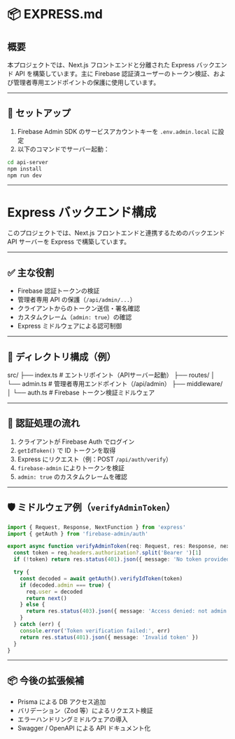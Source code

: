 # 📦 EXPRESS.md

## 概要

本プロジェクトでは、Next.js フロントエンドと分離された Express バックエンド API を構築しています。主に Firebase 認証済ユーザーのトークン検証、および管理者専用エンドポイントの保護に使用しています。

---

## 🔧 セットアップ

1. Firebase Admin SDK のサービスアカウントキーを `.env.admin.local` に設定
2. 以下のコマンドでサーバー起動：

```bash
cd api-server
npm install
npm run dev
```

---

# Express バックエンド構成

このプロジェクトでは、Next.js フロントエンドと連携するためのバックエンド API サーバーを Express で構築しています。

---

## ✅ 主な役割

- Firebase 認証トークンの検証
- 管理者専用 API の保護（`/api/admin/...`）
- クライアントからのトークン送信・署名確認
- カスタムクレーム（`admin: true`）の確認
- Express ミドルウェアによる認可制御

---

## 🔧 ディレクトリ構成（例）

src/
├── index.ts # エントリポイント（APIサーバー起動）
├── routes/
│ └── admin.ts # 管理者専用エンドポイント（/api/admin）
├── middleware/
│ └── auth.ts # Firebase トークン検証ミドルウェア


---

## 🧩 認証処理の流れ

1. クライアントが Firebase Auth でログイン
2. `getIdToken()` で ID トークンを取得
3. Express にリクエスト（例：POST `/api/auth/verify`）
4. `firebase-admin` によりトークンを検証
5. `admin: true` のカスタムクレームを確認

---

## 🛡️ ミドルウェア例（`verifyAdminToken`）

```ts
import { Request, Response, NextFunction } from 'express'
import { getAuth } from 'firebase-admin/auth'

export async function verifyAdminToken(req: Request, res: Response, next: NextFunction) {
  const token = req.headers.authorization?.split('Bearer ')[1]
  if (!token) return res.status(401).json({ message: 'No token provided' })

  try {
    const decoded = await getAuth().verifyIdToken(token)
    if (decoded.admin === true) {
      req.user = decoded
      return next()
    } else {
      return res.status(403).json({ message: 'Access denied: not admin' })
    }
  } catch (err) {
    console.error('Token verification failed:', err)
    return res.status(401).json({ message: 'Invalid token' })
  }
}
```

---

## 📦 今後の拡張候補
- Prisma による DB アクセス追加
- バリデーション（Zod 等）によるリクエスト検証
- エラーハンドリングミドルウェアの導入
- Swagger / OpenAPI による API ドキュメント化

